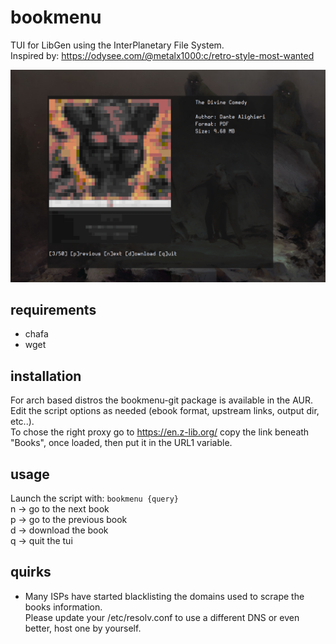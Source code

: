 # bookmenu
TUI for LibGen using the InterPlanetary File System.  
Inspired by: https://odysee.com/@metalx1000:c/retro-style-most-wanted

![preview](preview.png)

## requirements
- chafa
- wget

## installation
For arch based distros the bookmenu-git package is available in the AUR.  
Edit the script options as needed (ebook format, upstream links, output dir, etc..).  
To chose the right proxy go to https://en.z-lib.org/ copy the link beneath "Books", once loaded, then put it in the URL1 variable.

## usage
Launch the script with: ```bookmenu {query}```   
n -> go to the next book  
p -> go to the previous book  
d -> download the book  
q -> quit the tui  

## quirks   
- Many ISPs have started blacklisting the domains used to scrape the books information.  
Please update your /etc/resolv.conf to use a different DNS or even better, host one by yourself.
